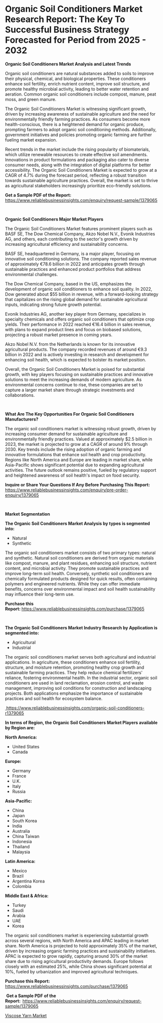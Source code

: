 <p><h1>Organic Soil Conditioners Market Research Report: The Key To Successful Business Strategy Forecasted for Period from 2025 - 2032</h1></p><p><strong>Organic Soil Conditioners Market Analysis and Latest Trends</strong></p>
<p><p>Organic soil conditioners are natural substances added to soils to improve their physical, chemical, and biological properties. These conditioners enhance soil fertility, enrich nutrient content, improve soil structure, and promote healthy microbial activity, leading to better water retention and aeration. Common organic soil conditioners include compost, manure, peat moss, and green manure.</p><p>The Organic Soil Conditioners Market is witnessing significant growth, driven by increasing awareness of sustainable agriculture and the need for environmentally friendly farming practices. As consumers become more health-conscious, there is a heightened demand for organic produce, prompting farmers to adopt organic soil conditioning methods. Additionally, government initiatives and policies promoting organic farming are further fueling market expansion. </p><p>Recent trends in the market include the rising popularity of biomaterials, which utilize renewable resources to create effective soil amendments. Innovations in product formulations and packaging also cater to diverse consumer needs, along with the integration of digital platforms for better accessibility. The Organic Soil Conditioners Market is expected to grow at a CAGR of 4.7% during the forecast period, reflecting a robust transition towards sustainable agriculture practices. Overall, the market is set to thrive as agricultural stakeholders increasingly prioritize eco-friendly solutions.</p></p>
<p><strong>Get a Sample PDF of the Report:&nbsp;</strong> <a href="https://www.reliablebusinessinsights.com/enquiry/request-sample/1379065?utm_campaign=2768&utm_medium=2&utm_source=Github&utm_content=ia&utm_term=31032025&utm_id=organic-soil-conditioners">https://www.reliablebusinessinsights.com/enquiry/request-sample/1379065</a></p>
<p>&nbsp;</p>
<p><strong>Organic Soil Conditioners Major Market Players</strong></p>
<p><p>The Organic Soil Conditioners Market features prominent players such as BASF SE, The Dow Chemical Company, Akzo Nobel N.V., Evonik Industries AG, and others, each contributing to the sector's growth driven by increasing agricultural efficiency and sustainability concerns.</p><p>BASF SE, headquartered in Germany, is a major player, focusing on innovative soil conditioning solutions. The company reported sales revenue of approximately €78.6 billion in 2022 and anticipates growth through sustainable practices and enhanced product portfolios that address environmental challenges.</p><p>The Dow Chemical Company, based in the US, emphasizes the development of organic soil conditioners to enhance soil quality. In 2022, Dow generated about $55 billion in revenue, with a forward-looking strategy that capitalizes on the rising global demand for sustainable agricultural inputs, indicating strong future growth potential.</p><p>Evonik Industries AG, another key player from Germany, specializes in specialty chemicals and offers organic soil conditioners that optimize crop yields. Their performance in 2022 reached €16.4 billion in sales revenue, with plans to expand product lines and focus on biobased solutions, projecting a robust market presence in coming years.</p><p>Akzo Nobel N.V. from the Netherlands is known for its innovative agricultural products. The company recorded revenues of around €9.3 billion in 2022 and is actively investing in research and development for enhancing soil health, which is expected to bolster its market position.</p><p>Overall, the Organic Soil Conditioners Market is poised for substantial growth, with key players focusing on sustainable practices and innovative solutions to meet the increasing demands of modern agriculture. As environmental concerns continue to rise, these companies are set to capture a larger market share through strategic investments and collaborations.</p></p>
<p>&nbsp;</p>
<p><strong>What Are The Key Opportunities For Organic Soil Conditioners Manufacturers?</strong></p>
<p><p>The organic soil conditioners market is witnessing robust growth, driven by increasing consumer demand for sustainable agriculture and environmentally friendly practices. Valued at approximately $2.5 billion in 2023, the market is projected to grow at a CAGR of around 9% through 2030. Key trends include the rising adoption of organic farming and innovative formulations that enhance soil health and crop productivity. Regions like North America and Europe are leading in market share, while Asia-Pacific shows significant potential due to expanding agricultural activities. The future outlook remains positive, fueled by regulatory support and heightened awareness of soil health's impact on food security.</p></p>
<p><strong>Inquire or Share Your Questions If Any Before Purchasing This Report:</strong> <a href="https://www.reliablebusinessinsights.com/enquiry/pre-order-enquiry/1379065?utm_campaign=2768&utm_medium=2&utm_source=Github&utm_content=ia&utm_term=31032025&utm_id=organic-soil-conditioners">https://www.reliablebusinessinsights.com/enquiry/pre-order-enquiry/1379065</a></p>
<p>&nbsp;</p>
<p><strong>Market Segmentation</strong></p>
<p><strong>The Organic Soil Conditioners Market Analysis by types is segmented into:</strong></p>
<p><ul><li>Natural</li><li>Synthetic</li></ul></p>
<p><p>The organic soil conditioners market consists of two primary types: natural and synthetic. Natural soil conditioners are derived from organic materials like compost, manure, and plant residues, enhancing soil structure, nutrient content, and microbial activity. They promote sustainable practices and improve long-term soil health. Conversely, synthetic soil conditioners are chemically formulated products designed for quick results, often containing polymers and engineered nutrients. While they can offer immediate benefits, concerns over environmental impact and soil health sustainability may influence their long-term use.</p></p>
<p><strong>Purchase this Report:&nbsp;</strong><a href="https://www.reliablebusinessinsights.com/purchase/1379065?utm_campaign=2768&utm_medium=2&utm_source=Github&utm_content=ia&utm_term=31032025&utm_id=organic-soil-conditioners">https://www.reliablebusinessinsights.com/purchase/1379065</a></p>
<p>&nbsp;</p>
<p><strong>The Organic Soil Conditioners Market Industry Research by Application is segmented into:</strong></p>
<p><ul><li>Agricultural</li><li>Industrial</li></ul></p>
<p><p>The organic soil conditioners market serves both agricultural and industrial applications. In agriculture, these conditioners enhance soil fertility, structure, and moisture retention, promoting healthy crop growth and sustainable farming practices. They help reduce chemical fertilizers' reliance, fostering environmental health. In the industrial sector, organic soil conditioners are used in land reclamation, erosion control, and waste management, improving soil conditions for construction and landscaping projects. Both applications emphasize the importance of sustainable practices and soil health for ecosystem balance.</p></p>
<p><a href="https://www.reliablebusinessinsights.com/organic-soil-conditioners-r1379065?utm_campaign=2768&utm_medium=2&utm_source=Github&utm_content=ia&utm_term=31032025&utm_id=organic-soil-conditioners">&nbsp;https://www.reliablebusinessinsights.com/organic-soil-conditioners-r1379065</a></p>
<p><strong>In terms of Region, the Organic Soil Conditioners Market Players available by Region are:</strong></p>
<p>
    <p> <strong> North America: </strong>
        <ul>
            <li>United States</li>
            <li>Canada</li>
        </ul>
        </p> 
    <p> <strong> Europe: </strong>
        <ul>
            <li>Germany</li>
            <li>France</li>
            <li>U.K.</li>
            <li>Italy</li>
            <li>Russia</li>
        </ul>
        </p> 
    <p> <strong> Asia-Pacific: </strong>
        <ul>
            <li>China</li>
            <li>Japan</li>
            <li>South Korea</li>
            <li>India</li>
            <li>Australia</li>
            <li>China Taiwan</li>
            <li>Indonesia</li>
            <li>Thailand</li>
            <li>Malaysia</li>
        </ul>
        </p> 
    <p> <strong> Latin America: </strong>
        <ul>
            <li>Mexico</li>
            <li>Brazil</li>
            <li>Argentina Korea</li>
            <li>Colombia</li>
        </ul>
        </p> 
    <p> <strong> Middle East & Africa: </strong>
        <ul>
            <li>Turkey</li>
            <li>Saudi</li>
            <li>Arabia</li>
            <li>UAE</li>
            <li>Korea</li>
        </ul>
    </p>
    </p>
<p><p>The organic soil conditioners market is experiencing substantial growth across several regions, with North America and APAC leading in market share. North America is projected to hold approximately 35% of the market, driven by increasing organic farming practices and sustainability initiatives. APAC is expected to grow rapidly, capturing around 30% of the market share due to rising agricultural productivity demands. Europe follows closely with an estimated 25%, while China shows significant potential at 10%, fueled by urbanization and improved agricultural techniques.</p></p>
<p><strong>Purchase this Report: </strong><a href="https://www.reliablebusinessinsights.com/purchase/1379065?utm_campaign=2768&utm_medium=2&utm_source=Github&utm_content=ia&utm_term=31032025&utm_id=organic-soil-conditioners">https://www.reliablebusinessinsights.com/purchase/1379065</a></p>
<p>&nbsp;<strong>Get a Sample PDF of the Report:&nbsp;&nbsp;</strong><a href="https://www.reliablebusinessinsights.com/enquiry/request-sample/1379065?utm_campaign=2768&utm_medium=2&utm_source=Github&utm_content=ia&utm_term=31032025&utm_id=organic-soil-conditioners">https://www.reliablebusinessinsights.com/enquiry/request-sample/1379065</a></p>
<p><strong></strong></p>
<p><p><a href="https://github.com/verikaahova/Market-Research-Report-List-1/blob/main/viscose-yarn-market.md?utm_campaign=2768&utm_medium=2&utm_source=Github&utm_content=ia&utm_term=31032025&utm_id=organic-soil-conditioners">Viscose Yarn Market</a></p></p>